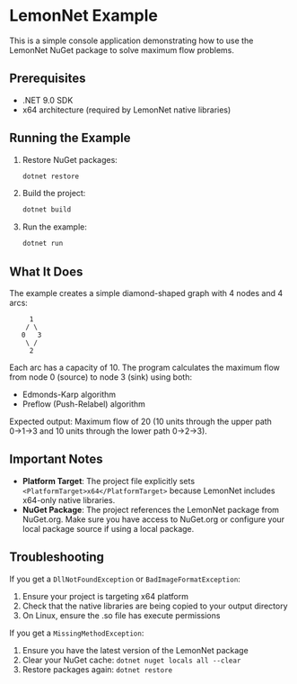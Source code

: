 # LemonNet Example

This is a simple console application demonstrating how to use the LemonNet NuGet package to solve maximum flow problems.

## Prerequisites

- .NET 9.0 SDK
- x64 architecture (required by LemonNet native libraries)

## Running the Example

1. Restore NuGet packages:
   ```bash
   dotnet restore
   ```

2. Build the project:
   ```bash
   dotnet build
   ```

3. Run the example:
   ```bash
   dotnet run
   ```

## What It Does

The example creates a simple diamond-shaped graph with 4 nodes and 4 arcs:

```
     1 
    / \
   0   3
    \ /
     2
```

Each arc has a capacity of 10. The program calculates the maximum flow from node 0 (source) to node 3 (sink) using both:
- Edmonds-Karp algorithm
- Preflow (Push-Relabel) algorithm

Expected output: Maximum flow of 20 (10 units through the upper path 0→1→3 and 10 units through the lower path 0→2→3).

## Important Notes

- **Platform Target**: The project file explicitly sets `<PlatformTarget>x64</PlatformTarget>` because LemonNet includes x64-only native libraries.
- **NuGet Package**: The project references the LemonNet package from NuGet.org. Make sure you have access to NuGet.org or configure your local package source if using a local package.

## Troubleshooting

If you get a `DllNotFoundException` or `BadImageFormatException`:
1. Ensure your project is targeting x64 platform
2. Check that the native libraries are being copied to your output directory
3. On Linux, ensure the .so file has execute permissions

If you get a `MissingMethodException`:
1. Ensure you have the latest version of the LemonNet package
2. Clear your NuGet cache: `dotnet nuget locals all --clear`
3. Restore packages again: `dotnet restore`